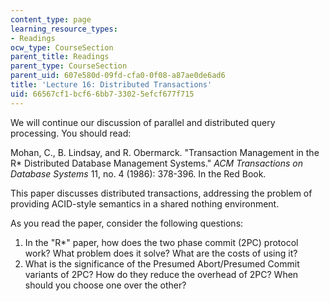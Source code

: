 ```yaml
---
content_type: page
learning_resource_types:
- Readings
ocw_type: CourseSection
parent_title: Readings
parent_type: CourseSection
parent_uid: 607e580d-09fd-cfa0-0f08-a87ae0de6ad6
title: 'Lecture 16: Distributed Transactions'
uid: 66567cf1-bcf6-6bb7-3302-5efcf677f715
---
```


We will continue our discussion of parallel and distributed query processing. You should read:

Mohan, C., B. Lindsay, and R. Obermarck. "Transaction Management in the R\* Distributed Database Management Systems." _ACM Transactions on Database Systems_ 11, no. 4 (1986): 378-396. In the Red Book.

This paper discusses distributed transactions, addressing the problem of providing ACID-style semantics in a shared nothing environment.

As you read the paper, consider the following questions:

1.  In the "R\*" paper, how does the two phase commit (2PC) protocol work? What problem does it solve? What are the costs of using it?
2.  What is the significance of the Presumed Abort/Presumed Commit variants of 2PC? How do they reduce the overhead of 2PC? When should you choose one over the other?